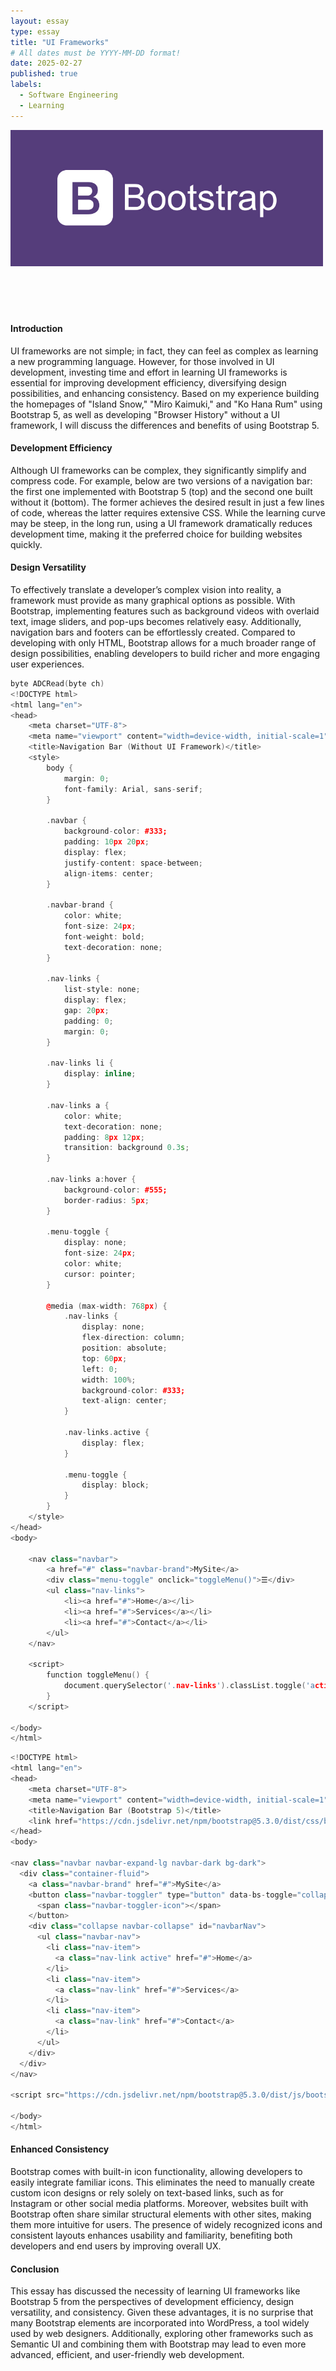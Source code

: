 ```yaml
---
layout: essay
type: essay
title: "UI Frameworks"
# All dates must be YYYY-MM-DD format!
date: 2025-02-27
published: true
labels:
  - Software Engineering
  - Learning
---
```


<img width="500px" class="rounded float-start pe-4" src="../img/Bootstrap.jpg"><br><br><br><br><br>

<h4>Introduction</h4>
<p>
UI frameworks are not simple; in fact, they can feel as complex as learning a new programming language. However, for those involved in UI development, investing time and effort in learning UI frameworks is essential for improving development efficiency, diversifying design possibilities, and enhancing consistency. Based on my experience building the homepages of "Island Snow," "Miro Kaimuki," and "Ko Hana Rum" using Bootstrap 5, as well as developing "Browser History" without a UI framework, I will discuss the differences and benefits of using Bootstrap 5.
</p>

<h4>Development Efficiency</h4>
<p>
Although UI frameworks can be complex, they significantly simplify and compress code. For example, below are two versions of a navigation bar: the first one implemented with Bootstrap 5 (top) and the second one built without it (bottom). The former achieves the desired result in just a few lines of code, whereas the latter requires extensive CSS. While the learning curve may be steep, in the long run, using a UI framework dramatically reduces development time, making it the preferred choice for building websites quickly.
</p>

<h4>Design Versatility</h4>
<p>
To effectively translate a developer’s complex vision into reality, a framework must provide as many graphical options as possible. With Bootstrap, implementing features such as background videos with overlaid text, image sliders, and pop-ups becomes relatively easy. Additionally, navigation bars and footers can be effortlessly created. Compared to developing with only HTML, Bootstrap allows for a much broader range of design possibilities, enabling developers to build richer and more engaging user experiences.
</p>

```cpp
byte ADCRead(byte ch)
<!DOCTYPE html>
<html lang="en">
<head>
    <meta charset="UTF-8">
    <meta name="viewport" content="width=device-width, initial-scale=1">
    <title>Navigation Bar (Without UI Framework)</title>
    <style>
        body {
            margin: 0;
            font-family: Arial, sans-serif;
        }

        .navbar {
            background-color: #333;
            padding: 10px 20px;
            display: flex;
            justify-content: space-between;
            align-items: center;
        }

        .navbar-brand {
            color: white;
            font-size: 24px;
            font-weight: bold;
            text-decoration: none;
        }

        .nav-links {
            list-style: none;
            display: flex;
            gap: 20px;
            padding: 0;
            margin: 0;
        }

        .nav-links li {
            display: inline;
        }

        .nav-links a {
            color: white;
            text-decoration: none;
            padding: 8px 12px;
            transition: background 0.3s;
        }

        .nav-links a:hover {
            background-color: #555;
            border-radius: 5px;
        }

        .menu-toggle {
            display: none;
            font-size: 24px;
            color: white;
            cursor: pointer;
        }

        @media (max-width: 768px) {
            .nav-links {
                display: none;
                flex-direction: column;
                position: absolute;
                top: 60px;
                left: 0;
                width: 100%;
                background-color: #333;
                text-align: center;
            }

            .nav-links.active {
                display: flex;
            }

            .menu-toggle {
                display: block;
            }
        }
    </style>
</head>
<body>

    <nav class="navbar">
        <a href="#" class="navbar-brand">MySite</a>
        <div class="menu-toggle" onclick="toggleMenu()">☰</div>
        <ul class="nav-links">
            <li><a href="#">Home</a></li>
            <li><a href="#">Services</a></li>
            <li><a href="#">Contact</a></li>
        </ul>
    </nav>

    <script>
        function toggleMenu() {
            document.querySelector('.nav-links').classList.toggle('active');
        }
    </script>

</body>
</html>
```

```cpp
<!DOCTYPE html>
<html lang="en">
<head>
    <meta charset="UTF-8">
    <meta name="viewport" content="width=device-width, initial-scale=1">
    <title>Navigation Bar (Bootstrap 5)</title>
    <link href="https://cdn.jsdelivr.net/npm/bootstrap@5.3.0/dist/css/bootstrap.min.css" rel="stylesheet">
</head>
<body>

<nav class="navbar navbar-expand-lg navbar-dark bg-dark">
  <div class="container-fluid">
    <a class="navbar-brand" href="#">MySite</a>
    <button class="navbar-toggler" type="button" data-bs-toggle="collapse" data-bs-target="#navbarNav">
      <span class="navbar-toggler-icon"></span>
    </button>
    <div class="collapse navbar-collapse" id="navbarNav">
      <ul class="navbar-nav">
        <li class="nav-item">
          <a class="nav-link active" href="#">Home</a>
        </li>
        <li class="nav-item">
          <a class="nav-link" href="#">Services</a>
        </li>
        <li class="nav-item">
          <a class="nav-link" href="#">Contact</a>
        </li>
      </ul>
    </div>
  </div>
</nav>

<script src="https://cdn.jsdelivr.net/npm/bootstrap@5.3.0/dist/js/bootstrap.bundle.min.js"></script>

</body>
</html>
```

<h4>Enhanced Consistency</h4>
<p>
Bootstrap comes with built-in icon functionality, allowing developers to easily integrate familiar icons. This eliminates the need to manually create custom icon designs or rely solely on text-based links, such as for Instagram or other social media platforms. Moreover, websites built with Bootstrap often share similar structural elements with other sites, making them more intuitive for users. The presence of widely recognized icons and consistent layouts enhances usability and familiarity, benefiting both developers and end users by improving overall UX.
</p>

<h4>Conclusion</h4>
<p>
This essay has discussed the necessity of learning UI frameworks like Bootstrap 5 from the perspectives of development efficiency, design versatility, and consistency. Given these advantages, it is no surprise that many Bootstrap elements are incorporated into WordPress, a tool widely used by web designers. Additionally, exploring other frameworks such as Semantic UI and combining them with Bootstrap may lead to even more advanced, efficient, and user-friendly web development.
</p>
